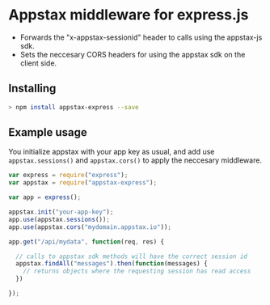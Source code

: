 
Appstax middleware for express.js
=================================

- Forwards the "x-appstax-sessionid" header to calls using the appstax-js sdk.
- Sets the neccesary CORS headers for using the appstax sdk on the client side.

Installing
----------

```bash
> npm install appstax-express --save
```

Example usage
-------------

You initialize appstax with your app key as usual, and add use `appstax.sessions()` and `appstax.cors()` to apply the neccesary middleware.

```javascript
var express = require("express");
var appstax = require("appstax-express");

var app = express();

appstax.init("your-app-key");
app.use(appstax.sessions());
app.use(appstax.cors("mydomain.appstax.io"));

app.get("/api/mydata", function(req, res) {

  // calls to appstax sdk methods will have the correct session id
  appstax.findAll("messages").then(function(messages) {
    // returns objects where the requesting session has read access
  })

});
```

